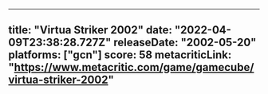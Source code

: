 
---
title: "Virtua Striker 2002"
date: "2022-04-09T23:38:28.727Z"
releaseDate: "2002-05-20"
platforms: ["gcn"]
score: 58
metacriticLink: "https://www.metacritic.com/game/gamecube/virtua-striker-2002"
---
